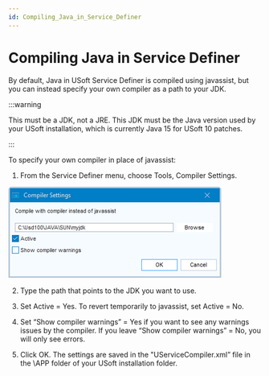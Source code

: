 ```yaml
---
id: Compiling_Java_in_Service_Definer
---
```


# Compiling Java in Service Definer

By default, Java in USoft Service Definer is compiled using javassist, but you can instead specify your own compiler as a path to your JDK.


:::warning

This must be a JDK, not a JRE. This JDK must be the Java version used by your USoft installation, which is currently Java 15 for USoft 10 patches.

:::

To specify your own compiler in place of javassist:

1. From the Service Definer menu, choose Tools, Compiler Settings.

![](./assets/f7c55eb4-200d-448b-a968-3262681059e6.png)

2. Type the path that points to the JDK you want to use.

3. Set Active = Yes. To revert temporarily to javassist, set Active = No.

4. Set “Show compiler warnings” = Yes if you want to see any warnings issues by the compiler. If you leave “Show compiler warnings” = No, you will only see errors.

5. Click OK. The settings are saved in the "UServiceCompiler.xml” file in the \\APP folder of your USoft installation folder.
